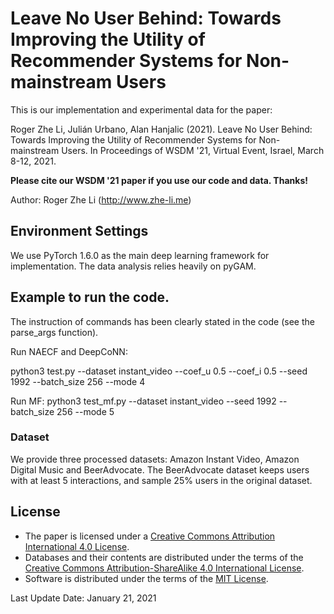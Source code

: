 # Leave No User Behind: Towards Improving the Utility of Recommender Systems for Non-mainstream Users

This is our implementation and experimental data for the paper:

Roger Zhe Li, Julián Urbano, Alan Hanjalic (2021). Leave No User Behind: Towards Improving the Utility of Recommender Systems for Non-mainstream Users. In Proceedings of WSDM '21, Virtual Event, Israel, March 8-12, 2021.

**Please cite our WSDM '21 paper if you use our code and data. Thanks!** 

Author: Roger Zhe Li (http://www.zhe-li.me)

## Environment Settings
We use PyTorch 1.6.0 as the main deep learning framework for implementation. The data analysis relies heavily on pyGAM.



## Example to run the code.
The instruction of commands has been clearly stated in the code (see the parse_args function). 

Run NAECF and DeepCoNN:

python3 test.py --dataset instant_video --coef_u 0.5  --coef_i 0.5  --seed 1992  --batch_size 256  --mode 4

Run MF:
python3 test_mf.py --dataset instant_video --seed 1992  --batch_size 256  --mode 5


### Dataset
We provide three processed datasets: Amazon Instant Video, Amazon Digital Music and BeerAdvocate. The BeerAdvocate dataset keeps users with at least 5 interactions, and sample 25% users in the original dataset.

## License
* The paper is licensed under a [Creative Commons Attribution International 4.0 License](https://creativecommons.org/licenses/by/4.0/).
* Databases and their contents are distributed under the terms of the [Creative Commons Attribution-ShareAlike 4.0 International License](https://creativecommons.org/licenses/by-sa/4.0/).
* Software is distributed under the terms of the [MIT License](https://opensource.org/licenses/MIT).



Last Update Date: January 21, 2021
